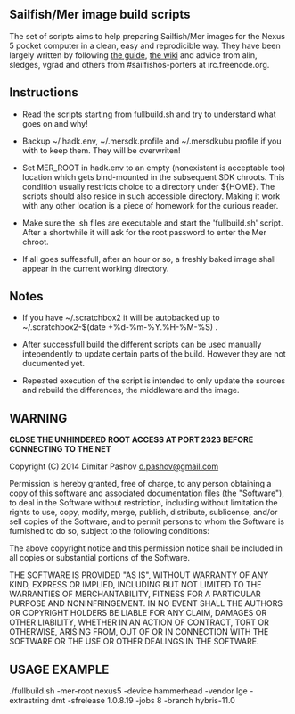 Sailfish/Mer image build scripts
--------------------------------

The set of scripts aims to help preparing Sailfish/Mer images for the Nexus 5 pocket computer in a clean, easy and reprodicible way. They have been largely written by following [the guide](http://releases.sailfishos.org/sfa-ea/2014-07-21_SailfishOSHardwareAdaptationDevelopmentKit.pdf), [the wiki](https://wiki.merproject.org/wiki/Building_Sailfish_OS_for_Nexus_5) and advice from alin, sledges, vgrad and others from #sailfishos-porters at irc.freenode.org.

## Instructions

  - Read the scripts starting from fullbuild.sh and try to understand what goes on and why!

  - Backup ~/.hadk.env, ~/.mersdk.profile and ~/.mersdkubu.profile if you with to keep them. They will be overwriten!

  - Set MER_ROOT in hadk.env to an empty (nonexistant is acceptable too) location which gets bind-mounted in the subsequent SDK chroots. This condition usually restricts choice to a directory under ${HOME}. The scripts should also reside in such accessible directory. Making it work with any other location is a piece of homework for the curious reader.

  - Make sure the .sh files are executable and start the 'fullbuild.sh' script. After a shortwhile it will ask for the root password to enter the Mer chroot.

  - If all goes suffessfull, after an hour or so, a freshly baked image shall appear in the current working directory.


## Notes

  - If you have ~/.scratchbox2 it will be autobacked up to ~/.scratchbox2-$(date +%d-%m-%Y.%H-%M-%S) .

  - After successfull build the different scripts can be used manually intependently to update certain parts of the build. However they are not ducumented yet.

  - Repeated execution of the script is intended to only update the sources and rebuild the differences, the middleware and the image.


## **WARNING**

  **CLOSE THE UNHINDERED ROOT ACCESS AT PORT 2323 BEFORE CONNECTING TO THE NET**



Copyright (C) 2014 Dimitar Pashov <d.pashov@gmail.com>

Permission is hereby granted, free of charge, to any person obtaining a copy of this software and associated documentation files (the "Software"), to deal in the Software without restriction, including without limitation the rights to use, copy, modify, merge, publish, distribute, sublicense, and/or sell copies of the Software, and to permit persons to whom the Software is furnished to do so, subject to the following conditions:

The above copyright notice and this permission notice shall be included in all copies or substantial portions of the Software.

THE SOFTWARE IS PROVIDED "AS IS", WITHOUT WARRANTY OF ANY KIND, EXPRESS OR IMPLIED, INCLUDING BUT NOT LIMITED TO THE WARRANTIES OF MERCHANTABILITY, FITNESS FOR A PARTICULAR PURPOSE AND NONINFRINGEMENT. IN NO EVENT SHALL THE AUTHORS OR COPYRIGHT HOLDERS BE LIABLE FOR ANY CLAIM, DAMAGES OR OTHER LIABILITY, WHETHER IN AN ACTION OF CONTRACT, TORT OR OTHERWISE, ARISING FROM, OUT OF OR IN CONNECTION WITH THE SOFTWARE OR THE USE OR OTHER DEALINGS IN THE SOFTWARE.


## USAGE EXAMPLE
./fullbuild.sh -mer-root nexus5 -device hammerhead -vendor lge -extrastring dmt -sfrelease 1.0.8.19 -jobs 8 -branch hybris-11.0
